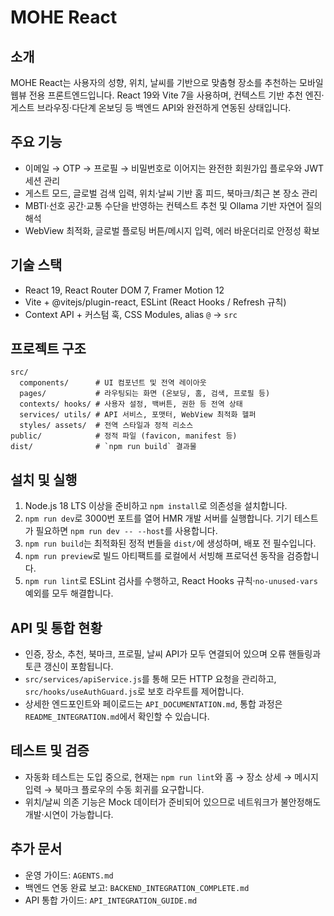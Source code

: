 # MOHE React

## 소개
MOHE React는 사용자의 성향, 위치, 날씨를 기반으로 맞춤형 장소를 추천하는 모바일 웹뷰 전용 프론트엔드입니다. React 19와 Vite 7을 사용하며, 컨텍스트 기반 추천 엔진·게스트 브라우징·다단계 온보딩 등 백엔드 API와 완전하게 연동된 상태입니다.

## 주요 기능
- 이메일 → OTP → 프로필 → 비밀번호로 이어지는 완전한 회원가입 플로우와 JWT 세션 관리
- 게스트 모드, 글로벌 검색 입력, 위치·날씨 기반 홈 피드, 북마크/최근 본 장소 관리
- MBTI·선호 공간·교통 수단을 반영하는 컨텍스트 추천 및 Ollama 기반 자연어 질의 해석
- WebView 최적화, 글로벌 플로팅 버튼/메시지 입력, 에러 바운더리로 안정성 확보

## 기술 스택
- React 19, React Router DOM 7, Framer Motion 12
- Vite + @vitejs/plugin-react, ESLint (React Hooks / Refresh 규칙)
- Context API + 커스텀 훅, CSS Modules, alias `@` → `src`

## 프로젝트 구조
```
src/
  components/      # UI 컴포넌트 및 전역 레이아웃
  pages/           # 라우팅되는 화면 (온보딩, 홈, 검색, 프로필 등)
  contexts/ hooks/ # 사용자 설정, 백버튼, 권한 등 전역 상태
  services/ utils/ # API 서비스, 포맷터, WebView 최적화 헬퍼
  styles/ assets/  # 전역 스타일과 정적 리소스
public/            # 정적 파일 (favicon, manifest 등)
dist/              # `npm run build` 결과물
```

## 설치 및 실행
1. Node.js 18 LTS 이상을 준비하고 `npm install`로 의존성을 설치합니다.
2. `npm run dev`로 3000번 포트를 열어 HMR 개발 서버를 실행합니다. 기기 테스트가 필요하면 `npm run dev -- --host`를 사용합니다.
3. `npm run build`는 최적화된 정적 번들을 `dist/`에 생성하며, 배포 전 필수입니다.
4. `npm run preview`로 빌드 아티팩트를 로컬에서 서빙해 프로덕션 동작을 검증합니다.
5. `npm run lint`로 ESLint 검사를 수행하고, React Hooks 규칙·`no-unused-vars` 예외를 모두 해결합니다.

## API 및 통합 현황
- 인증, 장소, 추천, 북마크, 프로필, 날씨 API가 모두 연결되어 있으며 오류 핸들링과 토큰 갱신이 포함됩니다.
- `src/services/apiService.js`를 통해 모든 HTTP 요청을 관리하고, `src/hooks/useAuthGuard.js`로 보호 라우트를 제어합니다.
- 상세한 엔드포인트와 페이로드는 `API_DOCUMENTATION.md`, 통합 과정은 `README_INTEGRATION.md`에서 확인할 수 있습니다.

## 테스트 및 검증
- 자동화 테스트는 도입 중으로, 현재는 `npm run lint`와 홈 → 장소 상세 → 메시지 입력 → 북마크 플로우의 수동 회귀를 요구합니다.
- 위치/날씨 의존 기능은 Mock 데이터가 준비되어 있으므로 네트워크가 불안정해도 개발·시연이 가능합니다.

## 추가 문서
- 운영 가이드: `AGENTS.md`
- 백엔드 연동 완료 보고: `BACKEND_INTEGRATION_COMPLETE.md`
- API 통합 가이드: `API_INTEGRATION_GUIDE.md`
